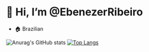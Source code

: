 # 👋 Hi, I’m @EbenezerRibeiro
- 🏠 Brazilian

![Anurag's GitHub stats](https://github-readme-stats.vercel.app/api?username=EbenezerRibeiro&show_icons=true&theme=dark) [![Top Langs](https://github-readme-stats.vercel.app/api/top-langs/?username=EbenezerRibeiro&layout=compact&show_icons=true&theme=dark)](https://github.com/EbenezerRibeiro/github-readme-stats)


<!---
EbenezerRibeiro/EbenezerRibeiro is a ✨ special ✨ repository because its `README.md` (this file) appears on your GitHub profile.
You can click the Preview link to take a look at your changes.
--->

